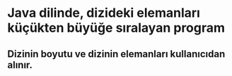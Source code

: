 # Java dilinde, dizideki elemanları küçükten büyüğe sıralayan program

## Dizinin boyutu ve dizinin elemanları kullanıcıdan alınır.